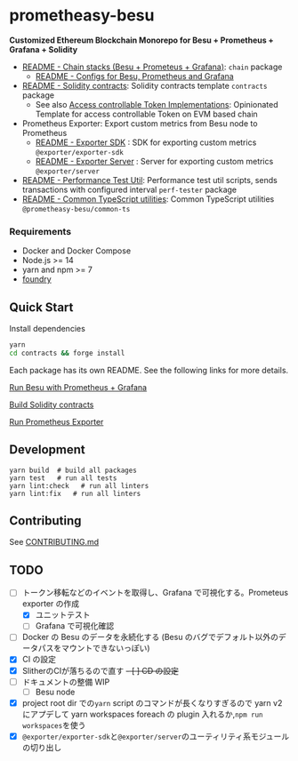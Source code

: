 # prometheasy-besu

**Customized Ethereum Blockchain Monorepo for Besu + Prometheus + Grafana + Solidity**

- [README - Chain stacks (Besu + Prometeus + Grafana)](./chain/README.md): `chain` package
  - [README - Configs for Besu, Prometheus and Grafana](./chain/config/README.md)
- [README - Solidity contracts](./contracts/README.md): Solidity contracts template `contracts` package
  - See also [Access controllable Token Implementations](https://github.com/shinonome-inc/st-sol/): Opinionated Template for access controllable Token on EVM based chain
- Prometheus Exporter: Export custom metrics from Besu node to Prometheus
  - [README - Exporter SDK](./exporter/exporter-sdk/README.md) : SDK for exporting custom metrics `@exporter/exporter-sdk`
  - [README - Exporter Server](./exporter/server/README.md) : Server for exporting custom metrics `@exporter/server`
- [README - Performance Test Util](./perf-tester/README.md): Performance test util scripts, sends transactions with configured interval `perf-tester` package
- [README - Common TypeScript utilities](./common-ts/README.md): Common TypeScript utilities `@prometheasy-besu/common-ts`

### Requirements

- Docker and Docker Compose
- Node.js >= 14
- yarn and npm >= 7
- [foundry](https://book.getfoundry.sh/)

## Quick Start

Install dependencies

```bash
yarn
cd contracts && forge install
```

Each package has its own README. See the following links for more details.

[Run Besu with Prometheus + Grafana](./chain/README.md)

[Build Solidity contracts](./contracts/README.md)

[Run Prometheus Exporter](./exporter/server/README.md)

## Development

```
yarn build  # build all packages
yarn test   # run all tests
yarn lint:check   # run all linters
yarn lint:fix   # run all linters
```

## Contributing

See [CONTRIBUTING.md](./CONTRIBUTING.md)

## TODO

- [ ] トークン移転などのイベントを取得し、Grafana で可視化する。Prometeus exporter の作成
  - [x] ユニットテスト
  - [ ] Grafana で可視化確認
- [ ] Docker の Besu のデータを永続化する (Besu のバグでデフォルト以外のデータパスをマウントできないっぽい)
- [x] CI の設定
- [x] SlitherのCIが落ちるので直す
~~- [ ] CD の設定~~
- [ ] ドキュメントの整備 WIP
  - [ ] Besu node
- [x] project root dir での`yarn` script のコマンドが長くなりすぎるので yarn v2 にアプデして yarn workspaces foreach の plugin 入れるか,`npm run workspaces`を使う
- [x] `@exporter/exporter-sdk`と`@exporter/server`のユーティリティ系モジュールの切り出し
